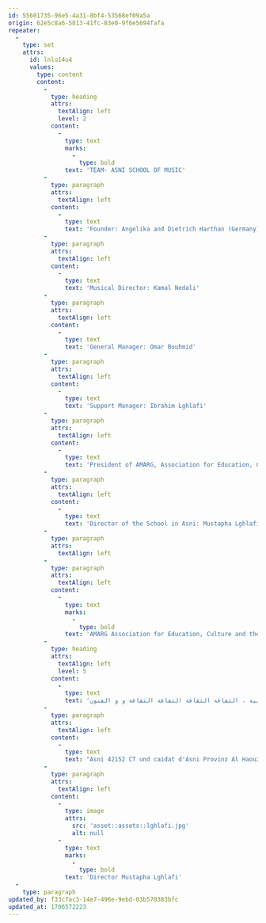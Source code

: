 ```yaml
---
id: 55601735-96e5-4a31-8bf4-53568ef09a5a
origin: 62e5c8a6-5813-41fc-83e0-9f6e5694fafa
repeater:
  -
    type: set
    attrs:
      id: lnlu14u4
      values:
        type: content
        content:
          -
            type: heading
            attrs:
              textAlign: left
              level: 2
            content:
              -
                type: text
                marks:
                  -
                    type: bold
                text: 'TEAM- ASNI SCHOOL OF MUSIC'
          -
            type: paragraph
            attrs:
              textAlign: left
            content:
              -
                type: text
                text: 'Founder: Angelika and Dietrich Harthan (Germany)'
          -
            type: paragraph
            attrs:
              textAlign: left
            content:
              -
                type: text
                text: 'Musical Director: Kamal Nedali'
          -
            type: paragraph
            attrs:
              textAlign: left
            content:
              -
                type: text
                text: 'General Manager: Omar Bouhmid'
          -
            type: paragraph
            attrs:
              textAlign: left
            content:
              -
                type: text
                text: 'Support Manager: Ibrahim Lghlafi'
          -
            type: paragraph
            attrs:
              textAlign: left
            content:
              -
                type: text
                text: 'President of AMARG, Association for Education, Culture and the Arts: Mohamed Lamouadene'
          -
            type: paragraph
            attrs:
              textAlign: left
            content:
              -
                type: text
                text: 'Director of the School in Asni: Mustapha Lghlafi'
          -
            type: paragraph
            attrs:
              textAlign: left
          -
            type: paragraph
            attrs:
              textAlign: left
            content:
              -
                type: text
                marks:
                  -
                    type: bold
                text: 'AMARG Association for Education, Culture and the Arts'
          -
            type: heading
            attrs:
              textAlign: left
              level: 5
            content:
              -
                type: text
                text: 'جمعية أمارك للتربية للتربية للتربية ، الثقافة الثقافة الثقافة الثقافة و و الفنون'
          -
            type: paragraph
            attrs:
              textAlign: left
            content:
              -
                type: text
                text: "Asni 42152 CT und caidat d'Asni Provinz Al Haouz, Königreich Marokko"
          -
            type: paragraph
            attrs:
              textAlign: left
            content:
              -
                type: image
                attrs:
                  src: 'asset::assets::lghlafi.jpg'
                  alt: null
              -
                type: text
                marks:
                  -
                    type: bold
                text: 'Director Mustapha Lghlafi'
  -
    type: paragraph
updated_by: f33c7ac3-14e7-496e-9ebd-03b570383bfc
updated_at: 1706572223
---
```

